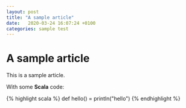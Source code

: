 ```yaml
---
layout: post
title: "A sample article"
date:   2020-03-24 16:07:24 +0100
categories: sample test
---
```

# A sample article

This is a sample article.

With some **Scala** code:

{% highlight scala %}
def hello() = println("hello")
{% endhighlight %}
